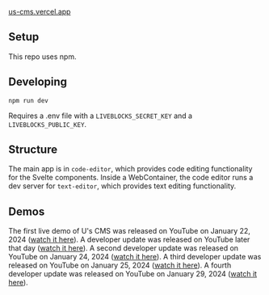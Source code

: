 [us-cms.vercel.app](https://us-cms.vercel.app)

## Setup

This repo uses npm.

## Developing

```
npm run dev
```

Requires a .env file with a `LIVEBLOCKS_SECRET_KEY` and a `LIVEBLOCKS_PUBLIC_KEY`.

## Structure

The main app is in `code-editor`, which provides code editing functionality for the Svelte components. Inside a WebContainer, the code editor runs a dev server for `text-editor`, which provides text editing functionality.

## Demos

The first live demo of U's CMS was released on YouTube on January 22, 2024 ([watch it here](https://www.youtube.com/watch?v=F8ASZGM0-Io)). A developer update was released on YouTube later that day ([watch it here](https://www.youtube.com/watch?v=YY1NmHOM-pU)). A second developer update was released on YouTube on January 24, 2024 ([watch it here](https://www.youtube.com/watch?v=8HMq1oGlcRo)). A third developer update was released on YouTube on January 25, 2024 ([watch it here](https://youtu.be/4xYKJ0YKWBE)). A fourth developer update was released on YouTube on January 29, 2024 ([watch it here](https://www.youtube.com/watch?v=dVcpn4YlUHc)).
